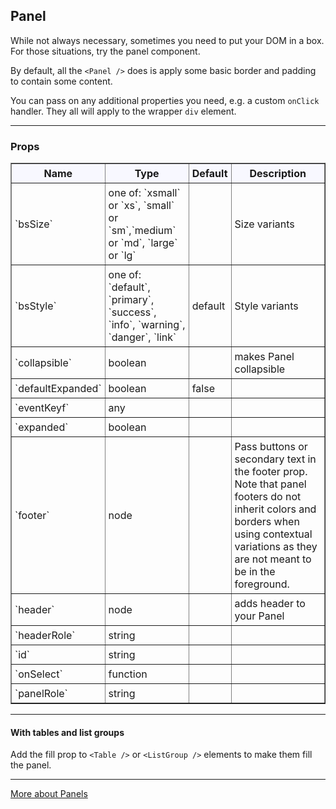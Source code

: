 ## Panel

While not always necessary, sometimes you need to put your DOM in a box. For those situations, try the panel component.

By default, all the `<Panel />` does is apply some basic border and padding to contain some content.

You can pass on any additional properties you need, e.g. a custom `onClick` handler. They all will apply to the wrapper `div` element.

---

### Props

<table border = "1" style="width: 100%"}>
 <thead style = "background-color: GhostWhite">
 <tr>
  <th style="padding:5px">Name</th>
  <th style="padding:5px">Type</th>
  <th style="padding:5px">Default</th>
  <th style="padding:5px">Description</th>
 </tr>
 </thead>
 <tbody>
  <tr>
   <td style="padding:5px"><span>`bsSize`</span><span> </span></td>
   <td style="padding:5px"><div>one of: `xsmall` or `xs`, `small` or `sm`,`medium` or `md`, `large` or `lg`</div></td>
   <td style="padding:5px"></td>
   <td style="padding:5px"><div><p>Size variants</p></div></td>
  </tr>
  <tr>
   <td style="padding:5px"><span>`bsStyle`</span><span> </span></td>
   <td style="padding:5px"><div>one of: `default`, `primary`, `success`, `info`, `warning`, `danger`, `link`</div></td>
   <td style="padding:5px"><div>default</div></td>
   <td style="padding:5px"><div><p>Style variants</p></div></td>
  </tr>
  <tr>
   <td style="padding:5px"><span>`collapsible`</span><span> </span></td>
   <td style="padding:5px"><div>boolean</div></td>
   <td style="padding:5px"><div></div></td>
   <td style="padding:5px"><div>makes Panel collapsible</div></td>
  </tr>
  <tr>
   <td style="padding:5px"><span>`defaultExpanded`</span><span> </span></td>
   <td style="padding:5px"><div>boolean</div></td>
   <td style="padding:5px"><div>false</div></td>
   <td style="padding:5px"><div></div></td>
  </tr>
  <tr>
   <td style="padding:5px"><span>`eventKeyf`</span><span> </span></td>
   <td style="padding:5px"><div>any</div></td>
   <td style="padding:5px"><div></div></td>
   <td style="padding:5px"><div></div></td>
  </tr>
  <tr>
   <td style="padding:5px"><span>`expanded`</span><span> </span></td>
   <td style="padding:5px"><div>boolean</div></td>
   <td style="padding:5px"><div></div></td>
   <td style="padding:5px"><div></div></td>
  </tr>
  <tr>
   <td style="padding:5px"><span>`footer`</span><span> </span></td>
   <td style="padding:5px"><div>node</div></td>
   <td style="padding:5px"><div></div></td>
   <td style="padding:5px"><div>Pass buttons or secondary text in the footer prop. Note that panel footers do not inherit colors and borders when using contextual variations as they are not meant to be in the foreground.</div></td>
  </tr>
  
  
  <tr>
   <td style="padding:5px"><span>`header`</span><span> </span></td>
   <td style="padding:5px"><div>node</div></td>
   <td style="padding:5px"><div></div></td>
   <td style="padding:5px"><div>adds header to your Panel</div></td>
  </tr>
  <tr>
   <td style="padding:5px"><span>`headerRole`</span><span> </span></td>
   <td style="padding:5px"><div>string</div></td>
   <td style="padding:5px"><div></div></td>
   <td style="padding:5px"><div></div></td>
  </tr>
  <tr>
   <td style="padding:5px"><span>`id`</span><span> </span></td>
   <td style="padding:5px"><div>string</div></td>
   <td style="padding:5px"><div></div></td>
   <td style="padding:5px"><div></div></td>
  </tr>
  <tr>
   <td style="padding:5px"><span>`onSelect`</span><span> </span></td>
   <td style="padding:5px"><div>function</div></td>
   <td style="padding:5px"><div></div></td>
   <td style="padding:5px"><div></div></td>
  </tr>
  <tr>
   <td style="padding:5px"><span>`panelRole`</span><span> </span></td>
   <td style="padding:5px"><div>string</div></td>
   <td style="padding:5px"><div></div></td>
   <td style="padding:5px"><div></div></td>
  </tr>
 </tbody>
</table>


---

#### With tables and list groups

Add the fill prop to `<Table />` or `<ListGroup />` elements to make them fill the panel.

---


<a href="http://react-bootstrap.github.io/components.html#panels" target="_blank">More about Panels</a>